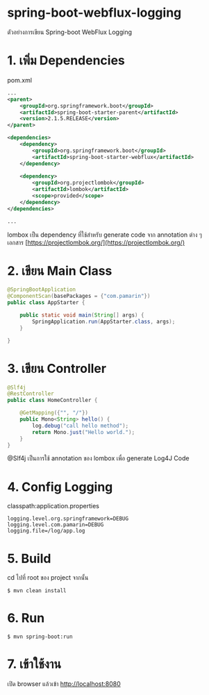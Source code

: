 # spring-boot-webflux-logging
ตัวอย่างการเขียน Spring-boot WebFlux Logging 

# 1. เพิ่ม Dependencies

pom.xml 
``` xml
...
<parent>
    <groupId>org.springframework.boot</groupId>
    <artifactId>spring-boot-starter-parent</artifactId>
    <version>2.1.5.RELEASE</version>
</parent>

<dependencies>
    <dependency>
        <groupId>org.springframework.boot</groupId>
        <artifactId>spring-boot-starter-webflux</artifactId>
    </dependency>
    
    <dependency>
        <groupId>org.projectlombok</groupId>
        <artifactId>lombok</artifactId>
        <scope>provided</scope>
    </dependency>
</dependencies>

...
```

lombox เป็น dependency ที่ใช้สำหรับ generate code จาก annotation ต่าง ๆ   
เอกสาร [https://projectlombok.org/](https://projectlombok.org/)  

# 2. เขียน Main Class 

``` java
@SpringBootApplication
@ComponentScan(basePackages = {"com.pamarin"}) 
public class AppStarter {

    public static void main(String[] args) {
        SpringApplication.run(AppStarter.class, args);
    }

}
```

# 3. เขียน Controller
``` java
@Slf4j
@RestController
public class HomeController {

    @GetMapping({"", "/"})
    public Mono<String> hello() {
        log.debug("call hello method");
        return Mono.just("Hello world.");
    }
}
```

@Slf4j เป็นการใช้ annotation ของ lombox เพื่อ generate Log4J Code 

# 4. Config Logging
classpath:application.properties 
``` properties 
logging.level.org.springframework=DEBUG
logging.level.com.pamarin=DEBUG
logging.file=/log/app.log
```
# 5. Build
cd ไปที่ root ของ project จากนั้น  
``` shell 
$ mvn clean install
```

# 6. Run 
``` shell 
$ mvn spring-boot:run
```

# 7. เข้าใช้งาน

เปิด browser แล้วเข้า [http://localhost:8080](http://localhost:8080)

